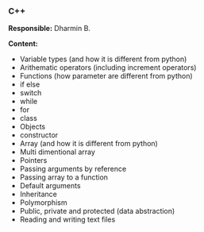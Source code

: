 ### C++

**Responsible:** Dharmin B.

**Content:**
* Variable types (and how it is different from python)
* Arithematic operators (including increment operators)
* Functions (how parameter are different from python)
* if else
* switch
* while
* for
* class
* Objects
* constructor
* Array (and how it is different from python)
* Multi dimentional array
* Pointers
* Passing arguments by reference
* Passing array to a function
* Default arguments
* Inheritance
* Polymorphism
* Public, private and  protected (data abstraction)
* Reading and writing text files
